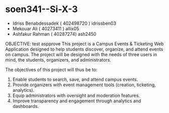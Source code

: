 # soen341--Si-X-3
- Idriss Benabdessadek ( 402498720 ) idrissben03
- Mekouar Ali ( 40273411 ) allix05
- Ashfakur Rahman ( 40287274) ash2450

OBJECTIVE:
test aspprove
This project is a Campus Events & Ticketing Web Application designed to help students discover, organize, and attend events on campus. The project will be designed with the needs of three users in mind, the students, organizers, and administrators.

The objectives of this project will thus be to:
1. Enable students to search, save, and attend campus events.
2. Provide organizers with event management tools (creation, ticketing, analytics).
3. Equip administrators with oversight and moderation features.
4. Improve transparency and engagement through analytics and dashboards.
